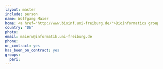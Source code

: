 ```yaml
---
layout: master
include: person
name: Wolfgang Maier
home: <a href="http://www.bioinf.uni-freiburg.de/">Bioinformatics group, University of Freiburg</a>
country: "DE"
photo: 
email: maierw@informatik.uni-freiburg.de
phone:
on_contract: yes
has_been_on_contract: yes
groups:
  pari:
---
```

